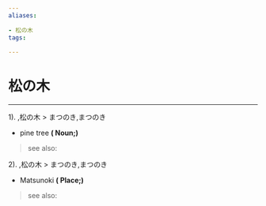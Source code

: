 ```yaml
---
aliases:
    
- 松の木
tags:
    
---
```


# 松の木
---
1).
,松の木 > まつのき,まつのき

- pine tree
**( Noun;)**
> see also: 
            
2).
,松の木 > まつのき,まつのき

- Matsunoki
**( Place;)**
> see also: 
            